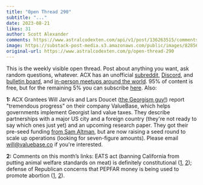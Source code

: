 ```yaml
---
title: "Open Thread 290"
subtitle: "..."
date: 2023-08-21
likes: 31
author: Scott Alexander
comments: https://www.astralcodexten.com/api/v1/post/136263515/comments?&all_comments=true
image: https://substack-post-media.s3.amazonaws.com/public/images/82856a3a-2f3a-4b5f-8309-8b7d8644ff87_255x255.webp
original-url: https://www.astralcodexten.com/p/open-thread-290
---
```

This is the weekly visible open thread. Post about anything you want, ask random questions, whatever. ACX has an unofficial [subreddit](https://www.reddit.com/r/slatestarcodex/), [Discord](https://discord.gg/RTKtdut), and [bulletin board](https://www.datasecretslox.com/index.php), and [in-person meetups around the world](https://www.lesswrong.com/community?filters%5B0%5D=SSC). 95% of content is free, but for the remaining 5% you can subscribe [here](https://astralcodexten.substack.com/subscribe?). Also:

**1:** ACX Grantees Will Jarvis and Lars Doucet ([the Georgism guy!](https://astralcodexten.substack.com/p/your-book-review-progress-and-poverty)) report "tremendous progress" on their company ValueBase, which helps governments implement Georgist land value taxes. They describe partnerships with a major US city and a foreign country (they're not ready to say which ones just yet) and an upcoming research paper. They got their pre-seed funding [from Sam Altman](https://techcrunch.com/2023/02/01/valuebase-backed-by-sam-altmans-hydrazine-raises-1-6-million-seed-round/), but are now raising a seed round to scale up operations (looking for seven-figure amounts). Please email [will@valuebase.co](mailto:will@valuebase.co) if you're interested.

**2:** Comments on this month’s links: EATS act (banning California from putting animal welfare standards on meat) is definitely constitutional ([1](https://astralcodexten.substack.com/p/links-for-august-2023/comment/22133756), [2](https://astralcodexten.substack.com/p/links-for-august-2023/comment/22127925)); defense of Republican concerns that PEPFAR money is being used to promote abortion ([1](https://astralcodexten.substack.com/p/links-for-august-2023/comment/22127865), [2](https://astralcodexten.substack.com/p/links-for-august-2023/comment/22171207)).
